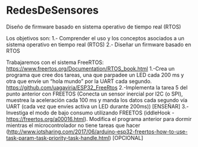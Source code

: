 # RedesDeSensores

Diseño de firmware basado en sistema operativo de tiempo real (RTOS) 

Los objetivos son:
    1.- Comprender el uso y los conceptos asociados a un sistema operativo en tiempo real (RTOS)
    2.- Diseñar un firmware basado en RTOS


Trabajaremos con el sistema FreeRTOS: https://www.freertos.org/Documentation/RTOS_book.html 
    1.-Crea un programa que cree dos tareas, una que parpadee un LED cada 200 ms y otra que envíe un “hola mundo” por la UART cada segundo. https://github.com/uagaviria/ESP32_FreeRtos 
    2.-Implementa la tarea 5 del punto anterior con FREETOS (Conecta un sensor inercial por I2C (o SPI), muestrea la aceleración cada 100 ms y manda los datos cada segundo vía UART (cada vez que envíes activa un LED durante 200ms)) [ENSEÑAR]
    3.-Investiga el modo de bajo consumo utilizando FREETOS (iddleHook - https://freertos.org/a00016.html). Modifica el programa anterior para dormir mientras el microcontrolador no tiene tareas que hacer (http://www.iotsharing.com/2017/06/arduino-esp32-freertos-how-to-use-task-param-task-priority-task-handle.html) [OPCIONAL] 
